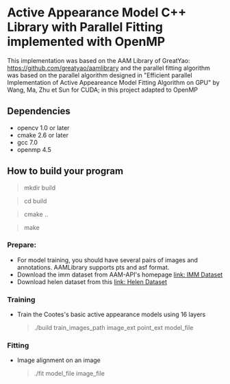 
# Active Appearance Model C++ Library with Parallel Fitting implemented with OpenMP

This implementation was based on the AAM Library of GreatYao: https://github.com/greatyao/aamlibrary
and the parallel fitting algorithm was based on the parallel algorithm designed in "Efficient parallel
Implementation of Active Appeareance Model Fitting Algorithm on GPU" by Wang, Ma, Zhu et Sun for CUDA; in this project adapted to OpenMP

## Dependencies
- opencv 1.0 or later
- cmake 2.6 or later
- gcc 7.0
- openmp 4.5

## How to build your program

  > mkdir build

  > cd build

  > cmake ..

  > make

### Prepare:
- For model training, you should have several pairs of images and annotations. AAMLibrary supports pts and asf format.
- Download the imm dataset from AAM-API's homepage [link: IMM Dataset](http://www2.imm.dtu.dk/pubdb/views/publication_details.php?id=922)
- Download helen dataset from this [link: Helen Dataset](http://ibug.doc.ic.ac.uk/resources/facial-point-annotations/)


### Training

- Train the Cootes's basic active appearance models using 16 layers
   > ./build train_images_path image_ext point_ext model_file


### Fitting

- Image alignment on an image
   > ./fit model_file image_file
